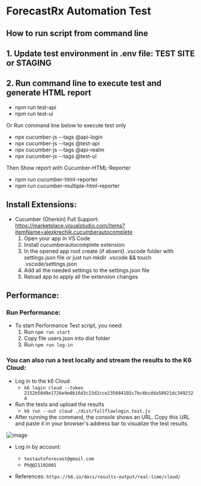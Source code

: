 # ForecastRx Automation Test

## How to run script from command line

## 1. Update test environment in .env file: TEST SITE or STAGING
## 2. Run command line to execute test and generate HTML report
- npm run test-api 
- npm run test-ui

Or Run command line below to execute test only

- npx cucumber-js --tags @api-login 
- npx cucumber-js --tags @test-api
- npx cucumber-js --tags @api-realm
- npx cucumber-js --tags @test-ui

Then Show report with Cucumber-HTML-Reporter
- npm run cucumber-html-reporter
- npm run cucumber-multiple-html-reporter

## Install Extensions:

- Cucumber (Gherkin) Full Support: https://marketplace.visualstudio.com/items?itemName=alexkrechik.cucumberautocomplete
    1. Open your app in VS Code
    2. Install cucumberautocomplete extension
    3. In the opened app root create (if absent) .vscode folder with settings.json file or just run mkdir .vscode && touch .vscode/settings.json
    4. Add all the needed settings to the settings.json file
    5. Reload app to apply all the extension changes

## Performance:
### Run Performance:
- To start Performance Test script, you need:
    1. Run ```npm run start```
    2. Copy file users.json into dist folder
    3. Run ```npm run log-in ```

### You can also run a test locally and stream the results to the K6 Cloud:
- Log in to the k6 Cloud
  - ```k6 login cloud --token 2152b58d9e1726e9e0b16d3c23d2cce235684102c7bc4bcdda50921dc3492324```  
- Run the tests and upload the results
  - ```k6 run --out cloud ./dist/fullflowlogin.test.js```   
- After running the command, the console shows an URL. Copy this URL and paste it in your browser's address bar to visualize the test results.

![image](https://user-images.githubusercontent.com/109567663/221473979-fc42d332-8f1f-4fcf-9db9-c600eea2125c.png)

- Log in by account:
  - ```testautoforecast@gmail.com```
  - ```Ph@@21102001```

- References: ```https://k6.io/docs/results-output/real-time/cloud/```